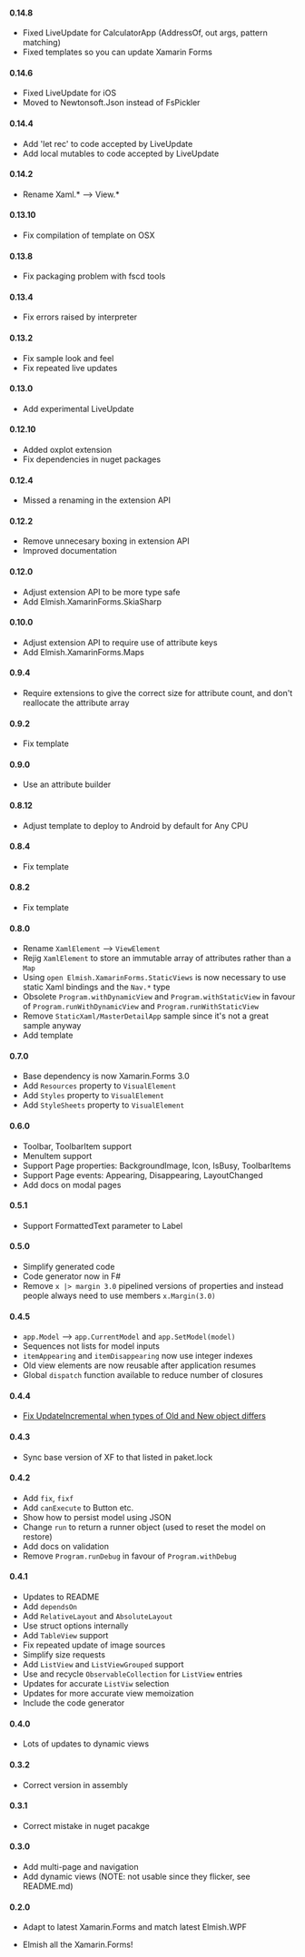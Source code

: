 #### 0.14.8
* Fixed LiveUpdate for CalculatorApp (AddressOf, out args, pattern matching)
* Fixed templates so you can update Xamarin Forms

#### 0.14.6
* Fixed LiveUpdate for iOS
* Moved to Newtonsoft.Json instead of FsPickler

#### 0.14.4
* Add 'let rec' to code accepted by LiveUpdate
* Add local mutables to code accepted by LiveUpdate

#### 0.14.2
* Rename Xaml.* --> View.*

#### 0.13.10
* Fix compilation of template on OSX

#### 0.13.8
* Fix packaging problem with fscd tools

#### 0.13.4
* Fix errors raised by interpreter

#### 0.13.2
* Fix sample look and feel
* Fix repeated live updates

#### 0.13.0
* Add experimental LiveUpdate

#### 0.12.10
* Added oxplot extension
* Fix dependencies in nuget packages

#### 0.12.4
* Missed a renaming in the extension API

#### 0.12.2
* Remove unnecesary boxing in extension API
* Improved documentation

#### 0.12.0
* Adjust extension API to be more type safe
* Add Elmish.XamarinForms.SkiaSharp

#### 0.10.0
* Adjust extension API to require use of attribute keys
* Add Elmish.XamarinForms.Maps

#### 0.9.4
* Require extensions to give the correct size for attribute count, and don't reallocate the attribute array

#### 0.9.2
* Fix template

#### 0.9.0
* Use an attribute builder

#### 0.8.12
* Adjust template to deploy to Android by default for Any CPU

#### 0.8.4
* Fix template

#### 0.8.2
* Fix template 

#### 0.8.0
* Rename `XamlElement` --> `ViewElement`
* Rejig  `XamlElement` to store an immutable array of attributes rather than a `Map`
* Using `open Elmish.XamarinForms.StaticViews` is now necessary to use static Xaml bindings and the `Nav.*` type
* Obsolete `Program.withDynamicView` and `Program.withStaticView` in favour of `Program.runWithDynamicView` and `Program.runWithStaticView`
* Remove `StaticXaml/MasterDetailApp` sample since it's not a great sample anyway
* Add template

#### 0.7.0
* Base dependency is now Xamarin.Forms 3.0
* Add `Resources` property to `VisualElement`
* Add `Styles` property to `VisualElement`
* Add `StyleSheets` property to `VisualElement`

#### 0.6.0
* Toolbar, ToolbarItem support
* MenuItem support
* Support Page properties: BackgroundImage, Icon, IsBusy, ToolbarItems
* Support Page events: Appearing, Disappearing, LayoutChanged
* Add docs on modal pages

#### 0.5.1
* Support FormattedText parameter to Label

#### 0.5.0
* Simplify generated code
* Code generator now in F#  
* Remove `x |> margin 3.0`  pipelined versions of properties and instead people always need to use members `x.Margin(3.0)`

#### 0.4.5
* `app.Model` --> `app.CurrentModel` and `app.SetModel(model)`
* Sequences not lists for model inputs
* `itemAppearing` and `itemDisappearing` now use integer indexes
* Old view elements are now reusable after application resumes
* Global `dispatch` function available to reduce number of closures 

#### 0.4.4
* [Fix UpdateIncremental when types of Old and New object differs](https://github.com/fsprojects/Elmish.XamarinForms/pull/53)

#### 0.4.3
* Sync base version of XF to that listed in paket.lock

#### 0.4.2
* Add `fix`, `fixf`
* Add `canExecute` to Button etc.
* Show how to persist model using JSON
* Change `run` to return a runner object (used to reset the model on restore)
* Add docs on validation
* Remove `Program.runDebug` in favour of `Program.withDebug`

#### 0.4.1
* Updates to README
* Add `dependsOn`
* Add `RelativeLayout` and `AbsoluteLayout`
* Use struct options internally
* Add `TableView` support
* Fix repeated update of image sources
* Simplify size requests
* Add `ListView` and `ListViewGrouped` support
* Use and recycle `ObservableCollection` for `ListView` entries
* Updates for accurate `ListViw` selection
* Updates for more accurate view memoization
* Include the code generator

#### 0.4.0
* Lots of updates to dynamic views

#### 0.3.2
* Correct version in assembly

#### 0.3.1
* Correct mistake in nuget pacakge

#### 0.3.0
* Add multi-page and navigation 
* Add dynamic views (NOTE: not usable since they flicker, see README.md)

#### 0.2.0

* Adapt to latest Xamarin.Forms and match latest Elmish.WPF

* Elmish all the Xamarin.Forms!
